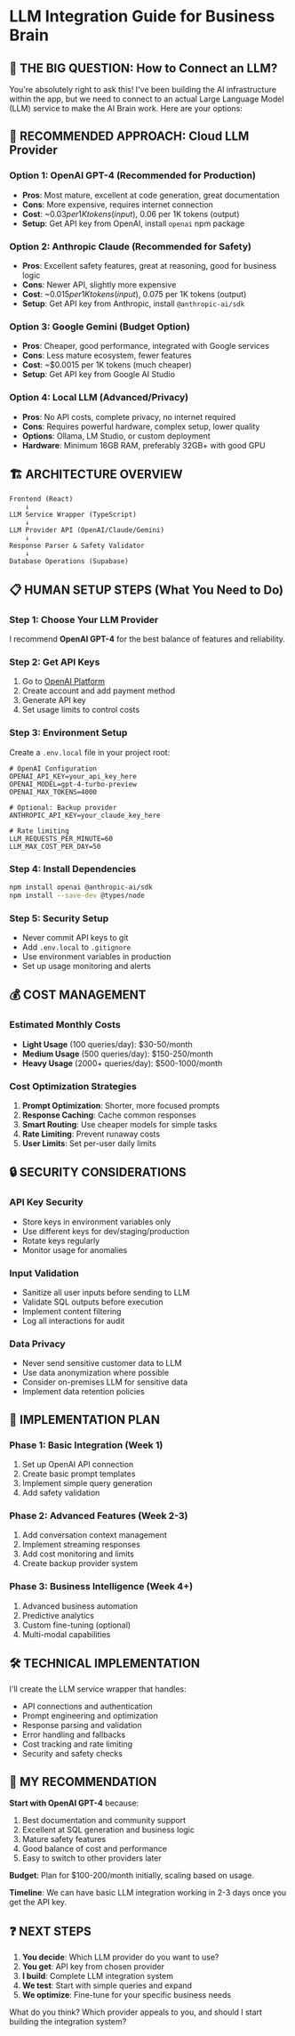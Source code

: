 # LLM Integration Guide for Business Brain

## 🤔 **THE BIG QUESTION: How to Connect an LLM?**

You're absolutely right to ask this! I've been building the AI infrastructure within the app, but we need to connect to an actual Large Language Model (LLM) service to make the AI Brain work. Here are your options:

## 🎯 **RECOMMENDED APPROACH: Cloud LLM Provider**

### **Option 1: OpenAI GPT-4 (Recommended for Production)**
- **Pros**: Most mature, excellent at code generation, great documentation
- **Cons**: More expensive, requires internet connection
- **Cost**: ~$0.03 per 1K tokens (input), ~$0.06 per 1K tokens (output)
- **Setup**: Get API key from OpenAI, install `openai` npm package

### **Option 2: Anthropic Claude (Recommended for Safety)**
- **Pros**: Excellent safety features, great at reasoning, good for business logic
- **Cons**: Newer API, slightly more expensive
- **Cost**: ~$0.015 per 1K tokens (input), ~$0.075 per 1K tokens (output)
- **Setup**: Get API key from Anthropic, install `@anthropic-ai/sdk`

### **Option 3: Google Gemini (Budget Option)**
- **Pros**: Cheaper, good performance, integrated with Google services
- **Cons**: Less mature ecosystem, fewer features
- **Cost**: ~$0.0015 per 1K tokens (much cheaper)
- **Setup**: Get API key from Google AI Studio

### **Option 4: Local LLM (Advanced/Privacy)**
- **Pros**: No API costs, complete privacy, no internet required
- **Cons**: Requires powerful hardware, complex setup, lower quality
- **Options**: Ollama, LM Studio, or custom deployment
- **Hardware**: Minimum 16GB RAM, preferably 32GB+ with good GPU

## 🏗️ **ARCHITECTURE OVERVIEW**

```
Frontend (React) 
    ↓
LLM Service Wrapper (TypeScript)
    ↓
LLM Provider API (OpenAI/Claude/Gemini)
    ↓
Response Parser & Safety Validator
    ↓
Database Operations (Supabase)
```

## 📋 **HUMAN SETUP STEPS (What You Need to Do)**

### **Step 1: Choose Your LLM Provider**
I recommend **OpenAI GPT-4** for the best balance of features and reliability.

### **Step 2: Get API Keys**
1. Go to [OpenAI Platform](https://platform.openai.com/)
2. Create account and add payment method
3. Generate API key
4. Set usage limits to control costs

### **Step 3: Environment Setup**
Create a `.env.local` file in your project root:
```env
# OpenAI Configuration
OPENAI_API_KEY=your_api_key_here
OPENAI_MODEL=gpt-4-turbo-preview
OPENAI_MAX_TOKENS=4000

# Optional: Backup provider
ANTHROPIC_API_KEY=your_claude_key_here

# Rate limiting
LLM_REQUESTS_PER_MINUTE=60
LLM_MAX_COST_PER_DAY=50
```

### **Step 4: Install Dependencies**
```bash
npm install openai @anthropic-ai/sdk
npm install --save-dev @types/node
```

### **Step 5: Security Setup**
- Never commit API keys to git
- Add `.env.local` to `.gitignore`
- Use environment variables in production
- Set up usage monitoring and alerts

## 💰 **COST MANAGEMENT**

### **Estimated Monthly Costs**
- **Light Usage** (100 queries/day): $30-50/month
- **Medium Usage** (500 queries/day): $150-250/month  
- **Heavy Usage** (2000+ queries/day): $500-1000/month

### **Cost Optimization Strategies**
1. **Prompt Optimization**: Shorter, more focused prompts
2. **Response Caching**: Cache common responses
3. **Smart Routing**: Use cheaper models for simple tasks
4. **Rate Limiting**: Prevent runaway costs
5. **User Limits**: Set per-user daily limits

## 🔒 **SECURITY CONSIDERATIONS**

### **API Key Security**
- Store keys in environment variables only
- Use different keys for dev/staging/production
- Rotate keys regularly
- Monitor usage for anomalies

### **Input Validation**
- Sanitize all user inputs before sending to LLM
- Validate SQL outputs before execution
- Implement content filtering
- Log all interactions for audit

### **Data Privacy**
- Never send sensitive customer data to LLM
- Use data anonymization where possible
- Consider on-premises LLM for sensitive data
- Implement data retention policies

## 🚀 **IMPLEMENTATION PLAN**

### **Phase 1: Basic Integration (Week 1)**
1. Set up OpenAI API connection
2. Create basic prompt templates
3. Implement simple query generation
4. Add safety validation

### **Phase 2: Advanced Features (Week 2-3)**
1. Add conversation context management
2. Implement streaming responses
3. Add cost monitoring and limits
4. Create backup provider system

### **Phase 3: Business Intelligence (Week 4+)**
1. Advanced business automation
2. Predictive analytics
3. Custom fine-tuning (optional)
4. Multi-modal capabilities

## 🛠️ **TECHNICAL IMPLEMENTATION**

I'll create the LLM service wrapper that handles:
- API connections and authentication
- Prompt engineering and optimization
- Response parsing and validation
- Error handling and fallbacks
- Cost tracking and rate limiting
- Security and safety checks

## 🤝 **MY RECOMMENDATION**

**Start with OpenAI GPT-4** because:
1. Best documentation and community support
2. Excellent at SQL generation and business logic
3. Mature safety features
4. Good balance of cost and performance
5. Easy to switch to other providers later

**Budget**: Plan for $100-200/month initially, scaling based on usage.

**Timeline**: We can have basic LLM integration working in 2-3 days once you get the API key.

## ❓ **NEXT STEPS**

1. **You decide**: Which LLM provider do you want to use?
2. **You get**: API key from chosen provider
3. **I build**: Complete LLM integration system
4. **We test**: Start with simple queries and expand
5. **We optimize**: Fine-tune for your specific business needs

What do you think? Which provider appeals to you, and should I start building the integration system?
